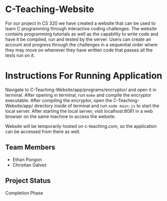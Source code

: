 # C-Teaching-Website
For our project in CS 320 we have created a website that can be used to learn C programming through interactive coding challenges. The website contains programming tutorials as well as the capability to write code and have it be compiled, run and tested by the server. Users can create an account and progress through the challenges in a sequential order where they may move on whenever they have written code that passes all the tests run on it.

# Instructions For Running Application
Navigate to C-Teaching-Website/app/programs/encryptor/ and open it in terminal. After opening in terminal, run `make` and compile the encryptor executable. After compiling the encryptor, open the C-Teaching-Website/app/ directory inside of terminal and run `node main.js` to start the local server. After starting the local server, visit localhost:8081 in a web browser on the same machine to access the website.

Website will be temporarily hosted on c-teaching.com, so the application can be accessed from there as well.

## Team Members
- Ethan Pongon
- Christian Galvez

## Project Status
Completion Phase
